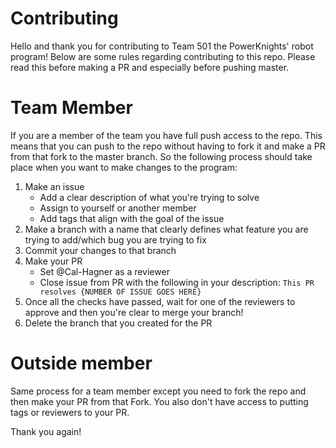 # Contributing

Hello and thank you for contributing to Team 501 the PowerKnights' robot program! Below are some rules regarding contributing to this repo. Please read this before making a PR and  especially before pushing master.

# Team Member

If you are a member of the team you have full push access to the repo. This means that you can push to the repo without having to fork it and make a PR from that fork to the master branch. So the following process should take place when you want to make changes to the program:

1. Make an issue 
    * Add a clear description of what you're trying to solve
    * Assign to yourself or another member
    * Add tags that align with the goal of the issue
2. Make a branch with a name that clearly defines what feature you are trying to add/which bug you are trying to fix
3. Commit your changes to that branch
4. Make your PR
    * Set @Cal-Hagner as a reviewer
    * Close issue from PR with the following in your description: `This PR resolves {NUMBER OF ISSUE GOES HERE}`
5. Once all the checks have passed, wait for one of the reviewers to approve and then you're clear to merge your branch!
6. Delete the branch that you created for the PR

# Outside member

Same process for a team member except you need to fork the repo and then make your PR from that Fork. You also don't have access to putting tags or reviewers to your PR.

Thank you again!
